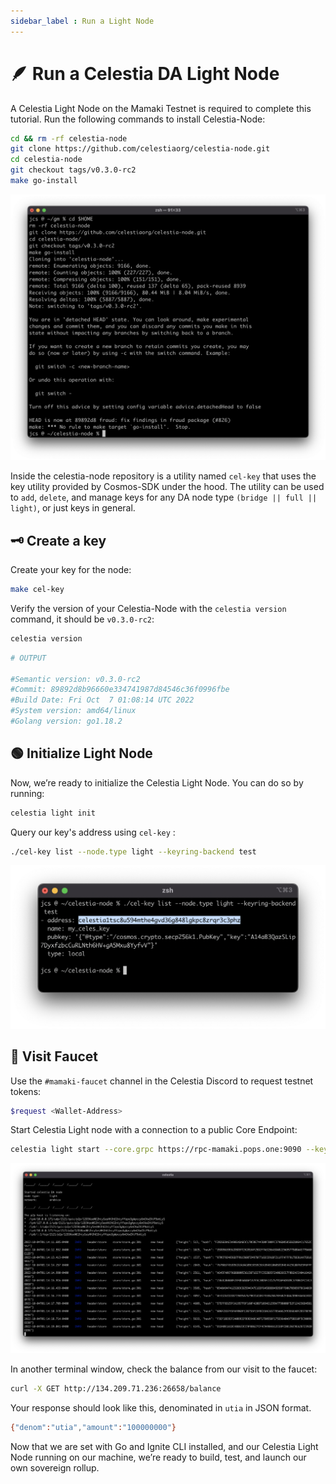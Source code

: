 ```yaml
---
sidebar_label : Run a Light Node
---
```


# 🪶 Run a Celestia DA Light Node

A Celestia Light Node on the Mamaki Testnet is required to complete this
tutorial. Run the following commands to install Celestia-Node:

<!-- markdownlint-disable MD010 -->
```bash
cd && rm -rf celestia-node
git clone https://github.com/celestiaorg/celestia-node.git
cd celestia-node
git checkout tags/v0.3.0-rc2
make go-install
```
<!-- markdownlint-enable MD010 -->

![1.png](/img/gm/1.png)

Inside the celestia-node repository is a utility named `cel-key` that uses the
key utility provided by Cosmos-SDK under the hood. The utility can be used to
`add`, `delete`, and manage keys for any DA node
type `(bridge || full || light)`, or just keys in general.

## 🗝 Create a key

Create your key for the node:

```bash
make cel-key
```

Verify the version of your Celestia-Node with the `celestia version` command,
it should be `v0.3.0-rc2`:

```bash
celestia version
```

```bash
# OUTPUT

#Semantic version: v0.3.0-rc2
#Commit: 89892d8b96660e334741987d84546c36f0996fbe
#Build Date: Fri Oct  7 01:08:14 UTC 2022
#System version: amd64/linux
#Golang version: go1.18.2
```

## 🟢 Initialize Light Node

Now, we’re ready to initialize the Celestia Light Node. You can do so by running:

```bash
celestia light init
```

Query our key's address using `cel-key` :

```bash
./cel-key list --node.type light --keyring-backend test
```

![2.png](/img/gm/2.png)

## 🚰 Visit Faucet

Use the `#mamaki-faucet` channel in the Celestia Discord to request testnet
tokens:

```bash
$request <Wallet-Address>
```

Start Celestia Light node with a connection to a public Core Endpoint:

<!-- markdownlint-disable MD013 -->
```bash
celestia light start --core.grpc https://rpc-mamaki.pops.one:9090 --keyring.accname my_celes_key
```
<!-- markdownlint-enable MD013 -->

![3.png](/img/gm/3.png)

In another terminal window, check the balance from our visit to the faucet:

```bash
curl -X GET http://134.209.71.236:26658/balance
```

Your response should look like this, denominated in `utia` in JSON format.

```bash
{"denom":"utia","amount":"100000000"}
```

Now that we are set with Go and Ignite CLI installed, and our Celestia Light
Node running on our machine, we’re ready to build, test, and launch our own
sovereign rollup.
